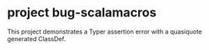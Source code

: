 # project bug-scalamacros

This project demonstrates a Typer assertion error with a quasiquote generated ClassDef.
